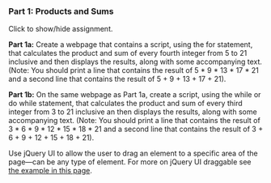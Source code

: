 ### Part 1: Products and Sums

<p class="accordian">Click to show/hide assignment.</p>
<div class="panel">

**Part 1a:** Create a webpage that contains a script, using the for statement, that calculates the product and sum of every fourth integer from 5 to 21 inclusive and then displays the results, along with some accompanying text. (Note: You should print a line that contains the result of 5 \* 9 \* 13 \* 17 \* 21 and a second line that contains the result of 5 + 9 + 13 + 17 + 21).   

**Part 1b:** On the same webpage as Part 1a, create a script, using the while or do while statement, that calculates the product and sum of every third integer from 3 to 21 inclusive an then displays the results, along with some accompanying text. (Note: You should print a line that contains the result of 3 \* 6 \* 9 \* 12 \* 15 \* 18 \* 21 and a second line that contains the result of 3 + 6 + 9 + 12 + 15 + 18 + 21).  

Use jQuery UI to allow the user to drag an element to a specific area of the page—can be any type of element. For more on jQuery UI draggable see [the example in this page](http://jqueryui.com/draggable/).

</div>

<div class="row">
<div class="one-half column tooltip" id="results1a"></div>
<div class="one-half column tooltip" id="results1b"></div>
</div>

<script>

const forProductSum = () => {
    let 
        product = 1, 
        sum = 0, 
        productString = "The product of ", 
        sumString = "The sum of ";

    for (let i = 5; i <= 21; i += 4) { 
        product *= i;
        sum += i;
        (i < 21) 
            ? ( productString += `${i} * ` , sumString += `${i} + ` ) 
            : ( productString += i, sumString += i );
    }

    document.getElementById('results1a').innerHTML = `<br>${productString} is ${product.toLocaleString()}.<br>${sumString} is ${sum.toLocaleString()}.<span class="tooltiptext">I hope you'll drag me.</span>`;

    $("#results1a").draggable();
}

const whileProductSum = () => {
    let 
        product = 1, 
        sum = 0, 
        productString = "The product of ", 
        sumString = "The sum of ", 
        i = 3;

    do {
        product *= i;
        sum += i;
        (i < 21) 
            ? ( productString += `${i} * `, sumString += `${i} + ` )
            : ( productString += i,  sumString += i );
        i += 3;
    } while ( i <= 21 );

    document.getElementById('results1b').innerHTML = `<br>${productString} is ${product.toLocaleString()}.<br>${sumString} is ${sum.toLocaleString()}.<span class="tooltiptext">I can be dragged, too!</span>`;

    $("#results1b").draggable();
}

window.addEventListener('load', function () {
    forProductSum();
    whileProductSum();
    });
</script>    

<!-- jQuery –––––––––––––––––––––––––––––––––––––––––––––––––– -->
<script src="/assets/jquery.bundle.js"></script>
<link rel="stylesheet" href="./assets/jquery.css">